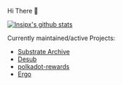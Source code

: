 Hi There 🌴

[![Insipx's github stats](https://github-readme-stats.vercel.app/api?username=insipx)](https://github.com/anuraghazra/github-readme-stats)

Currently maintained/active Projects:
- [Substrate Archive](https://github.com/paritytech/substrate-archive)
- [Desub](https://github.com/paritytech/desub)
- [polkadot-rewards](https://github.com/paritytech/polkadot-rewards)
- [Ergo](https://github.com/insipx/Ergo)


<!--
**insipx/insipx** is a ✨ _special_ ✨ repository because its `README.md` (this file) appears on your GitHub profile.

Here are some ideas to get you started:

- 🔭 I’m currently working on ...
- 🌱 I’m currently learning ...
- 👯 I’m looking to collaborate on ...
- 🤔 I’m looking for help with ...
- 💬 Ask me about ...
- 📫 How to reach me: ...
- 😄 Pronouns: ...
- ⚡ Fun fact: ...
-->

